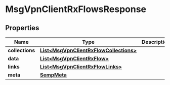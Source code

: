 
# MsgVpnClientRxFlowsResponse

## Properties
Name | Type | Description | Notes
------------ | ------------- | ------------- | -------------
**collections** | [**List&lt;MsgVpnClientRxFlowCollections&gt;**](MsgVpnClientRxFlowCollections.md) |  |  [optional]
**data** | [**List&lt;MsgVpnClientRxFlow&gt;**](MsgVpnClientRxFlow.md) |  |  [optional]
**links** | [**List&lt;MsgVpnClientRxFlowLinks&gt;**](MsgVpnClientRxFlowLinks.md) |  |  [optional]
**meta** | [**SempMeta**](SempMeta.md) |  | 



